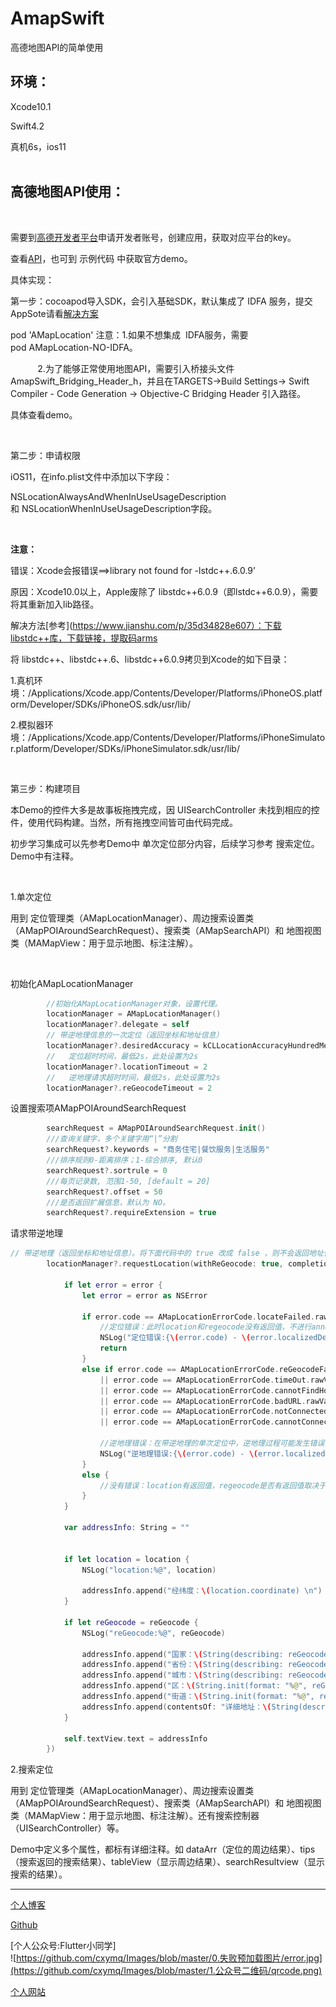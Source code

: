 # AmapSwift
高德地图API的简单使用

## 环境：

Xcode10.1

Swift4.2

真机6s，ios11  
 

## 高德地图API使用：
 

需要到[高德开发者平台](https://lbs.amap.com)申请开发者账号，创建应用，获取对应平台的key。

查看[API](https://lbs.amap.com/api)，也可到 示例代码 中获取官方demo。  

具体实现：

第一步：cocoapod导入SDK，会引入基础SDK，默认集成了 IDFA 服务，提交AppSote请看[解决方案](https://lbs.amap.com/api/ios-location-sdk/guide/create-project/idfa-guide/)

pod 'AMapLocation'
注意：1.如果不想集成  IDFA服务，需要pod AMapLocation-NO-IDFA。

           2.为了能够正常使用地图API，需要引入桥接头文件AmapSwift_Bridging_Header_h，并且在TARGETS->Build Settings-> Swift Compiler - Code Generation -> Objective-C Bridging Header 引入路径。

具体查看demo。  

 

第二步：申请权限

iOS11，在info.plist文件中添加以下字段：

NSLocationAlwaysAndWhenInUseUsageDescription和 NSLocationWhenInUseUsageDescription字段。

 

**注意：**

错误：Xcode会报错误==>library not found for -lstdc++.6.0.9’

原因：Xcode10.0以上，Apple废除了 libstdc++6.0.9（即lstdc++6.0.9），需要将其重新加入lib路径。

解决方法[参考](https://www.jianshu.com/p/35d34828e607）：下载libstdc++库，下载链接，提取码arms

将 libstdc++、libstdc++.6、libstdc++6.0.9拷贝到Xcode的如下目录：

1.真机环境：/Applications/Xcode.app/Contents/Developer/Platforms/iPhoneOS.platform/Developer/SDKs/iPhoneOS.sdk/usr/lib/

2.模拟器环境：/Applications/Xcode.app/Contents/Developer/Platforms/iPhoneSimulator.platform/Developer/SDKs/iPhoneSimulator.sdk/usr/lib/  

 

第三步：构建项目

本Demo的控件大多是故事板拖拽完成，因 UISearchController 未找到相应的控件，使用代码构建。当然，所有拖拽空间皆可由代码完成。

初步学习集成可以先参考Demo中 单次定位部分内容，后续学习参考 搜索定位。Demo中有注释。  

 

1.单次定位

用到 定位管理类（AMapLocationManager）、周边搜索设置类（AMapPOIAroundSearchRequest）、搜索类（AMapSearchAPI）和 地图视图类（MAMapView：用于显示地图、标注注解）。

 

初始化AMapLocationManager
```swift
        //初始化AMapLocationManager对象，设置代理。
		locationManager = AMapLocationManager()
		locationManager?.delegate = self
		// 带逆地理信息的一次定位（返回坐标和地址信息）
		locationManager?.desiredAccuracy = kCLLocationAccuracyHundredMeters
		//   定位超时时间，最低2s，此处设置为2s
		locationManager?.locationTimeout = 2
		//   逆地理请求超时时间，最低2s，此处设置为2s
		locationManager?.reGeocodeTimeout = 2
```


设置搜索项AMapPOIAroundSearchRequest
```swift
        searchRequest = AMapPOIAroundSearchRequest.init()
		///查询关键字，多个关键字用“|”分割
		searchRequest?.keywords = "商务住宅|餐饮服务|生活服务"
		///排序规则0-距离排序；1-综合排序, 默认0
		searchRequest?.sortrule = 0
		///每页记录数, 范围1-50, [default = 20]
		searchRequest?.offset = 50
		///是否返回扩展信息，默认为 NO。
		searchRequest?.requireExtension = true
```

请求带逆地理
```swift
// 带逆地理（返回坐标和地址信息）。将下面代码中的 true 改成 false ，则不会返回地址信息。
		locationManager?.requestLocation(withReGeocode: true, completionBlock: { (location: CLLocation?, reGeocode: AMapLocationReGeocode?, error: Error?) in
			
			if let error = error {
				let error = error as NSError
				
				if error.code == AMapLocationErrorCode.locateFailed.rawValue {
					//定位错误：此时location和regeocode没有返回值，不进行annotation的添加
					NSLog("定位错误:{\(error.code) - \(error.localizedDescription)};")
					return
				}
				else if error.code == AMapLocationErrorCode.reGeocodeFailed.rawValue
					|| error.code == AMapLocationErrorCode.timeOut.rawValue
					|| error.code == AMapLocationErrorCode.cannotFindHost.rawValue
					|| error.code == AMapLocationErrorCode.badURL.rawValue
					|| error.code == AMapLocationErrorCode.notConnectedToInternet.rawValue
					|| error.code == AMapLocationErrorCode.cannotConnectToHost.rawValue {
					
					//逆地理错误：在带逆地理的单次定位中，逆地理过程可能发生错误，此时location有返回值，regeocode无返回值，进行annotation的添加
					NSLog("逆地理错误:{\(error.code) - \(error.localizedDescription)};")
				}
				else {
					//没有错误：location有返回值，regeocode是否有返回值取决于是否进行逆地理操作，进行annotation的添加
				}
			}
			
			var addressInfo: String = ""
			
			
			if let location = location {
				NSLog("location:%@", location)
				
				addressInfo.append("经纬度：\(location.coordinate) \n")
			}
			
			if let reGeocode = reGeocode {
				NSLog("reGeocode:%@", reGeocode)
				
				addressInfo.append("国家：\(String(describing: reGeocode.country))\n")
				addressInfo.append("省份：\(String(describing: reGeocode.province))\n")
				addressInfo.append("城市：\(String(describing: reGeocode.city))\n")
				addressInfo.append("区：\(String.init(format: "%@", reGeocode.district))\n")
				addressInfo.append("街道：\(String.init(format: "%@", reGeocode.street))\n")
				addressInfo.append(contentsOf: "详细地址：\(String(describing: reGeocode.formattedAddress))\n")
			}
			
			self.textView.text = addressInfo
		})
```

2.搜索定位

用到 定位管理类（AMapLocationManager）、周边搜索设置类（AMapPOIAroundSearchRequest）、搜索类（AMapSearchAPI）和 地图视图类（MAMapView：用于显示地图、标注注解）。还有搜索控制器（UISearchController）等。

Demo中定义多个属性，都标有详细注释。如 dataArr（定位的周边结果）、tips（搜索返回的搜索结果）、tableView（显示周边结果）、searchResultview（显示搜索的结果）。
  
-----------------------------------------------------------

[个人博客](https://blog.csdn.net/Crazy_SunShine)

[Github](https://github.com/cxymq)

[个人公众号:Flutter小同学]  
![https://github.com/cxymq/Images/blob/master/0.失败预加载图片/error.jpg](https://github.com/cxymq/Images/blob/master/1.公众号二维码/qrcode.png)

[个人网站](http://chenhui.today/)
